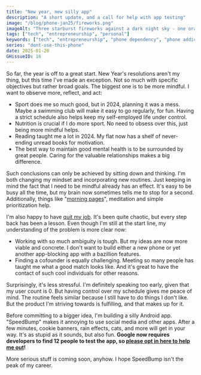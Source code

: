 ```yaml
---
title: "New year, new silly app"
description: "A short update, and a call for help with app testing"
image: "/blog/phone-jan25/fireworks.png"
imageAlt: "Three starburst fireworks against a dark night sky - one orange in the center, one green on the left, and one blue on the right. Small white stars are scattered throughout the background."
tags: ["tech", "entrepreneurship", "personal"]
keywords: ["tech", "entrepreneurship", "phone dependency", "phone addiction", "personal", "mindfulness", "Android development"]
series: "dont-use-this-phone"
date: 2025-01-20
GHissueID: 16
---
```


So far, the year is off to a great start. New Year's resolutions aren't my thing, but this time I've made an exception. Not so much with specific objectives but rather broad goals. The biggest one is to be more mindful. I want to observe more, reflect, and act:

* Sport does me so much good, but in 2024, planning it was a mess. Maybe a swimming club will make it easy to go regularly, for fun. Having a strict schedule also helps keep my self-employed life under control.
* Nutrition is crucial if I do more sport. No need to obsess over this, just being more mindful helps.
* Reading taught me a lot in 2024. My flat now has a shelf of never-ending unread books for motivation.
* The best way to maintain good mental health is to be surrounded by great people. Caring for the valuable relationships makes a big difference.

Such conclusions can only be achieved by sitting down and thinking. I'm both changing my mindset and incorporating new routines. Just keeping in mind the fact that I need to be mindful already has an effect. It's easy to be busy all the time, but my brain now sometimes tells me to stop for a second. Additionally, things like "[morning pages](https://www.theguardian.com/lifeandstyle/2014/oct/03/morning-pages-change-your-life-oliver-burkeman)", meditation and simple prioritization help.

I'm also happy to have [quit my job](/blog/quit-job-2024). It's been quite chaotic, but every step back has been a lesson. Even though I'm still at the start line, my understanding of the problem is more clear now:

* Working with so much ambiguity is tough. But my ideas are now more viable and concrete. I don't want to build either a new phone or yet another app-blocking app with a bazillion features.
* Finding a cofounder is equally challenging. Meeting so many people has taught me what a good match looks like. And it's great to have the contact of such cool individuals for other reasons.

Surprisingly, it's less stressful. I'm definitely speaking too early, given that my user count is 0. But having control over my schedule gives me peace of mind. The routine feels similar because I still have to do things I don't like. But the product I'm striving towards is fulfilling, and that makes up for it.

Before committing to a bigger idea, I'm building a silly Android app. "SpeedBump" makes it annoying to use social media and other apps. After a few minutes, cookie banners, rain effects, cats, and more will get in your way. It's as stupid as it sounds, but also fun. **Google now requires developers to find 12 people to test the app, so [please opt in here to help me out](https://forms.gle/3p5mgZcAFJcwtcuh7)!**

More serious stuff is coming soon, anyhow. I hope SpeedBump isn't the peak of my career.
